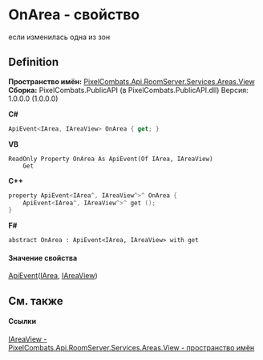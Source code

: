 # OnArea - свойство


если изменилась одна из зон



## Definition
**Пространство имён:** <a href="d42615c4-2647-6043-f483-ab072442c0ce">PixelCombats.Api.RoomServer.Services.Areas.View</a>  
**Сборка:** PixelCombats.PublicAPI (в PixelCombats.PublicAPI.dll) Версия: 1.0.0.0 (1.0.0.0)

**C#**
``` C#
ApiEvent<IArea, IAreaView> OnArea { get; }
```
**VB**
``` VB
ReadOnly Property OnArea As ApiEvent(Of IArea, IAreaView)
	Get
```
**C++**
``` C++
property ApiEvent<IArea^, IAreaView^>^ OnArea {
	ApiEvent<IArea^, IAreaView^>^ get ();
}
```
**F#**
``` F#
abstract OnArea : ApiEvent<IArea, IAreaView> with get
```



#### Значение свойства
<a href="2c6ab617-976d-ae51-82f2-7621fc7e18d9">ApiEvent</a>(<a href="751e2240-cdf8-62a5-f071-0b54a73d2b57">IArea</a>, <a href="bc285b36-ae28-f2a5-79c2-60e3892f3e32">IAreaView</a>)

## См. также


#### Ссылки
<a href="bc285b36-ae28-f2a5-79c2-60e3892f3e32">IAreaView - </a>  
<a href="d42615c4-2647-6043-f483-ab072442c0ce">PixelCombats.Api.RoomServer.Services.Areas.View - пространство имён</a>  
